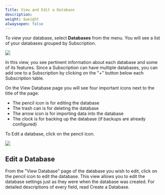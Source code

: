 ```yaml
---
Title: View and Edit a Database
description: 
weight: $weight
alwaysopen: false
---
```

To view your database, select **Databases** from the menu. You will see
a list of your databases grouped by Subscription.

![](/images/rv/databases_main.png?width=600&height=366)

In this view, you see pertinent information about each database and some
of its features. Since a Subscription can have multiple databases, you
can add one to a Subscription by clicking on the "+" button below each
Subscription table.

On the View Database page you will see four important icons next to the
title of the page:

-   The pencil icon is for editing the database
-   The trash can is for deleting the database
-   The arrow icon is for importing data into the database
-   The clock is for backing up the database (if backups are already
    configured)

To Edit a database, click on the pencil icon.

![](/images/rv/view_database2.png?width=600&height=338)

Edit a Database
---------------

From the "View Database" page of the database you wish to edit, click on
the pencil icon to edit the database. This view allows you to edit the
database settings just as they were when the database was created. For
detailed descriptions of every field, read Create a Database.

